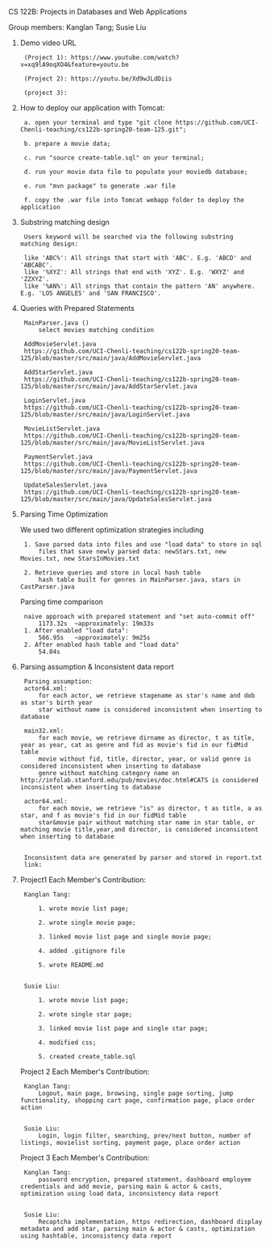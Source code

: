CS 122B: Projects in Databases and Web Applications 

Group members:
Kanglan Tang; 
Susie Liu


1. Demo video URL 

	    (Project 1): https://www.youtube.com/watch?v=xq9lA9oqXO4&feature=youtu.be
	
	    (Project 2): https://youtu.be/Xd9wJLdDiis
	
        (project 3):

2. How to deploy our application with Tomcat: 

	    a. open your terminal and type "git clone https://github.com/UCI-Chenli-teaching/cs122b-spring20-team-125.git"; 

	    b. prepare a movie data; 

	    c. run "source create-table.sql" on your terminal; 

	    d. run your movie data file to populate your moviedb database;

	    e. run "mvn package" to generate .war file

	    f. copy the .war file into Tomcat webapp folder to deploy the application


3. Substring matching design

	    Users keyword will be searched via the following substring matching design:
	
		like 'ABC%': All strings that start with 'ABC'. E.g. 'ABCD' and 'ABCABC'.
		like '%XYZ': All strings that end with 'XYZ'. E.g. 'WXYZ' and 'ZZXYZ'.
		like '%AN%': All strings that contain the pattern 'AN' anywhere. E.g. 'LOS ANGELES' and 'SAN FRANCISCO'.


4. Queries with Prepared Statements

	    MainParser.java ()
		    select movies matching condition

        AddMovieServlet.java
        https://github.com/UCI-Chenli-teaching/cs122b-spring20-team-125/blob/master/src/main/java/AddMovieServlet.java

        AddStarServlet.java
        https://github.com/UCI-Chenli-teaching/cs122b-spring20-team-125/blob/master/src/main/java/AddStarServlet.java
        
        LoginServlet.java
        https://github.com/UCI-Chenli-teaching/cs122b-spring20-team-125/blob/master/src/main/java/LoginServlet.java

        MovieListServlet.java
        https://github.com/UCI-Chenli-teaching/cs122b-spring20-team-125/blob/master/src/main/java/MovieListServlet.java
        
        PaymentServlet.java
        https://github.com/UCI-Chenli-teaching/cs122b-spring20-team-125/blob/master/src/main/java/PaymentServlet.java
        
        UpdateSalesServlet.java
        https://github.com/UCI-Chenli-teaching/cs122b-spring20-team-125/blob/master/src/main/java/UpdateSalesServlet.java
        

5. Parsing Time Optimization

	We used two different optimization strategies including
	
		1. Save parsed data into files and use "load data" to store in sql
			files that save newly parsed data: newStars.txt, new Movies.txt, new StarsInMovies.txt

		2. Retrieve queries and store in local hash table
			hash table built for genres in MainParser.java, stars in CastParser.java

	Parsing time comparison
	
		naive approach with prepared statement and "set auto-commit off"
			1173.32s  ~approximately: 19m33s
		1. After enabled "load data": 
			566.95s   ~approximately: 9m25s 
		2. After enabled hash table and "load data"
			54.04s
	


6. Parsing assumption & Inconsistent data report

        Parsing assumption:
        actor64.xml:
            for each actor, we retrieve stagename as star's name and dob as star's birth year
            star without name is considered inconsistent when inserting to database
        
        main32.xml:
            for each movie, we retrieve dirname as director, t as title, year as year, cat as genre and fid as movie's fid in our fidMid table
            movie without fid, title, director, year, or valid genre is considered inconsistent when inserting to database
            genre without matching category name on http://infolab.stanford.edu/pub/movies/doc.html#CATS is considered inconsistent when inserting to database
            
        actor64.xml:
            for each movie, we retrieve "is" as director, t as title, a as star, and f as movie's fid in our fidMid table
            star&movie pair without matching star name in star table, or matching movie title,year,and director, is considered inconsistent when inserting to database
        
        
	    Inconsistent data are generated by parser and stored in report.txt
	    link: 




7. Project1 Each Member's Contribution:

		Kanglan Tang: 

			1. wrote movie list page;

			2. wrote single movie page;

			3. linked movie list page and single movie page;

			4. added .gitignore file

			5. wrote README.md


		Susie Liu:

			1. wrote movie list page;

			2. wrote single star page;

			3. linked movie list page and single star page;

			4. modified css;

			5. created create_table.sql



   Project 2 Each Member's Contribution:
	    
	    Kanglan Tang: 
		    Logout, main page, browsing, single page sorting, jump functionality, shopping cart page, confirmation page, place order action
		

	    Susie Liu:
		    Login, login filter, searching, prev/next button, number of listings, movielist sorting, payment page, place order action


   Project 3 Each Member's Contribution:
	    
	    Kanglan Tang: 
		    password encryption, prepared statement, dashboard employee credentials and add movie, parsing main & actor & casts, optimization using load data, inconsistency data report
		

	    Susie Liu:
		    Recaptcha implementation, https redirection, dashboard display metadata and add star, parsing main & actor & casts, optimization using hashtable, inconsistency data report